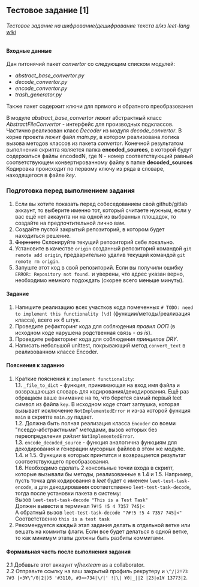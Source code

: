 ## Тестовое задание [1] 
###### Тестовое задание на шифрование/дешифрование текста в/из leet-lang [wiki](https://en.wikipedia.org/wiki/Leet)  
 
#### Входные данные
Дан питонячий пакет *convertor* со следующим списком модулей:  
-   *abstract_base_convertor.py*
-   *decode_convertor.py*
-   *encode_convertor.py*
-   *trash_generator.py*  
  
Также пакет содержит ключи для прямого и обратного преобразования 
  
В модуле *abstract_base_convertor* лежит абстрактный класс *AbstractFileConvertor* - интерфейс для производных подклассов.  
Частично реализован класс *Decoder* из модуля *decode_convertor*.
В корне проекта лежит файл *main.py*, в котором реализована логика вызова методов классов из пакета *convertor*. 
Конечной результатом выполнения скрипта является папка **encoded_sources**, в которой будут содержаться файлы encodedN, где N - номер соответствующий равный соответствующем конвертированному файлу в папке **decoded_sources**  
Кодировка происходит по первому ключу из ряда в словаре, находящегося в файле *key*.

### Подготовка перед выполнением задания
1. Если вы хотите показать перед собеседованием свой github/gitlab аккаунт, то выберите именно тот, который считаете нужным, 
если у вас ещё нет аккаунта ни на одной из выбранных площадок, то создайте на предпочтительной лично вам.
2. Создайте пустой закрытый репозиторий, в котором будет находиться решение.
3. ~~Форкните~~ Склонируйте текущий репозиторий себе локально. 
4. Установите в качестве `origin` созданный репозиторий командой `git remote add origin`, предварительно удалив текущий командой `git remote rm origin`.
5. Запуште этот код в свой репозиторий. Если вы получили ошибку `ERROR: Repository not found.` и уверены, что адрес указан верно, необходимо немного подождать (скорее всего меньше минуты). 

#### Задание
1. Напишите реализацию всех участков кода помеченных `# TODO: need to implement this functionality [\d]` (функции/методы/реализация класса), всего их 6 штук.
2. Проведите рефакторинг кода для соблюдения *правил ООП* (в исходном коде нарушена родственная связь - *as is*).
3. Проведите рефакторинг кода для соблюдения *принципов DRY*.
4. Написать небольшой unittest, покрывающий метод `convert_text` в реализованном классе Encoder.

#### Пояснения к заданию
1. Краткие пояснения к `implement functionality`:  
1.1. `_file_to_dict` - функция, принимающая на вход имя файла и возвращающая словарь для кодирования/декодирования. 
Ещё раз обращаем ваше внимание на то, что берется самый первый leet символ из файла `key`. 
В исходном коде стоит заглушка, которая вызывает исключение `NotImplementedError` и из-за которой функция `main` в скрипте `main.py` падает.  
1.2. Должна быть полная реализация класса `Encoder` со всеми "псевдо-абстрактными" методами, вызов которых без переопределения _рэйзит_ `NotImplementedError`.  
1.3. `encode_decoded_source` - функция аналогична функциям для декодирования и генерации мусорных файлов в этом же модуле.  
1.4. и 1.5. Функции в которых принтится и возвращается результат соответствующего преобразования.  
1.6. Необходимо сделать 2 консольные точки входа в скрипт, которые вызывали бы методы, реализованные в 1.4 и 1.5.
Например, пусть точка для кодирования в _leet_ будет с именем `leet-test-task-encode`, 
а для декодирования соответственно `leet-test-task-decode`, тогда после установки пакета в систему:  
Вызов 
`leet-test-task-decode "This is a Test Task"`  
Должен вывести в терминал
`7#!5 !5 4 7357 745|<`  
А обратный вызов
`leet-test-task-decode "7#!5 !5 4 7357 745|<"`  
Соответственно `this is a test task`
2. Рекомендуется каждый этап задания делать в отдельной ветке или вешать на коммиты флаги. 
Если все будет делаться в одной ветке, то как минимум этапы должны быть разбиты коммитами.

#### Формальная часть после выполнения задания  
2.1 Добавьте этот аккаунт _vfhexteam_ as a collaborator.  
2.2 Отправьте ссылку на ваш закрытый профиль рекрутеру и `\^/|2!73 7#3 |<3¥\^/0|2|)5 '#3110, #3><734|\/|' !|\| ¥0|_||2 |23|o1¥ 13773|2`.


  
